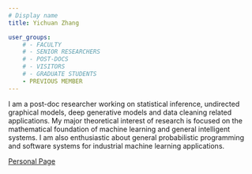 ```yaml
---
# Display name
title: Yichuan Zhang

user_groups:
    # - FACULTY
    # - SENIOR RESEARCHERS
    # - POST-DOCS
    # - VISITORS
    # - GRADUATE STUDENTS
    - PREVIOUS MEMBER
---
```



I am a post-doc researcher working on statistical inference, undirected graphical models, deep generative models and data cleaning related applications. My major theoretical interest of research is focused on the mathematical foundation of machine learning and general intelligent systems. I am also enthusiastic about general probabilistic programming and software systems for industrial machine learning applications.

[Personal Page](https://yichuan-zhang.github.io/)